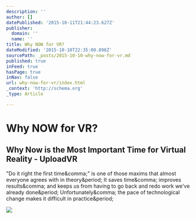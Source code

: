 ```yaml
---
description: ''
author: []
datePublished: '2015-10-11T21:44:23.627Z'
publisher:
  domain: ''
  name: ''
title: Why NOW for VR?
dateModified: '2015-10-10T22:35:00.896Z'
sourcePath: _posts/2015-10-10-why-now-for-vr.md
published: true
inFeed: true
hasPage: true
inNav: false
url: why-now-for-vr/index.html
_context: 'http://schema.org'
_type: Article

---
```

# Why NOW for VR?

<article style=""><h1>Why Now is the Most Important Time for Virtual Reality - UploadVR</h1><p>"Do it right the first time&amp;comma;" is one of those maxims that almost everyone agrees with in theory&amp;period; It saves time&amp;comma; improves results&amp;comma; and keeps us from having to go back and redo work we've already done&amp;period; Unfortunately&amp;comma; the pace of technological change makes it difficult in practice&amp;period;</p><img src="https://upload.wikimedia.org/wikipedia/commons/6/6b/Keyboard-Dvorak-norwegian.JPG" /></article>